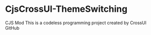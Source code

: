 # CjsCrossUI-ThemeSwitching
CJS Mod This is a codeless programming project created by CrossUI GitHub
